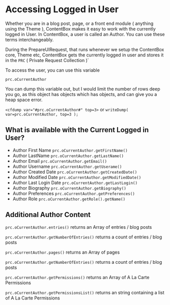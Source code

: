 # Accessing Logged in User

Whether you are in a blog post, page, or a front end module ( anything using the Theme ), ContentBox makes it easy to work with the currently logged in User. In ContentBox, a user is called an Author. You can use these terms interchangeably.

During the PrepareUIRequest, that runs whenever we setup the ContentBox core, Theme etc, ContentBox gets the currently logged in user and stores it in the `PRC` ( Private Request Collection )\`

To access the user, you can use this variable

`prc.oCurrentAuthor`

You can dump this variable out, but I would limit the number of rows deep you go, as this object has objects which has objects, and can give you a heap space error.

`<cfdump var="#prc.oCurrentAuthor#" top=3>` or `writeDump( var=prc.oCurrentAuthor, top=3 );`

## What is available with the Current Logged in User?

* Author First Name `prc.oCurrentAuthor.getFirstName()`
* Author LastName `prc.oCurrentAuthor.getLastName()`
* Author Email `prc.oCurrentAuthor.getEmail()`
* Author Username `prc.oCurrentAuthor.getUserame()`
* Author Created Date `prc.oCurrentAuthor.getCreatedDate()`
* Author Modified Date `prc.oCurrentAuthor.getModifiedDate()`
* Author Last Login Date `prc.oCurrentAuthor.getLastLogin()`
* Author Biography `prc.oCurrentAuthor.getBiography()`
* Author Preferences `prc.oCurrentAuthor.getPreferences()`
* Author Role `prc.oCurrentAuthor.getRole().getName()`

## Additional Author Content

`prc.oCurrentAuthor.entries()` returns an Array of entries / blog posts

`prc.oCurrentAuthor.getNumberOfEntries()` returns a count of entries / blog posts

`prc.oCurrentAuthor.pages()` returns an Array of pages

`prc.oCurrentAuthor.getNumberOfEntries()` returns a count of entries / blog posts

`prc.oCurrentAuthor.getPermissions()` returns an Array of A La Carte Permissions

`prc.oCurrentAuthor.getPermissionsList()` returns an string containing a list of A La Carte Permissions
